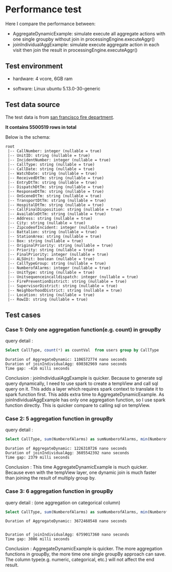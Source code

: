 # Performance test 

Here I compare the performance between:
- AggregateDynamicExample: simulate execute all aggregate actions with one single groupby without join in processingEngine.executeAggr()
- joinIndividualAggExample: simulate execute aggregate action in each visit then join the result in processingEngine.executeAggr()

## Test environment

- hardware: 4 vcore, 6GB ram

- software: Linux ubuntu 5.13.0-30-generic

## Test data source

The test data is from [san francisco fire department](https://data.sfgov.org/Public-Safety/Fire-Incidents/wr8u-xric).

**It contains 5500519 rows in total**

Below is the schema:

```text
root
 |-- CallNumber: integer (nullable = true)
 |-- UnitID: string (nullable = true)
 |-- IncidentNumber: integer (nullable = true)
 |-- CallType: string (nullable = true)
 |-- CallDate: string (nullable = true)
 |-- WatchDate: string (nullable = true)
 |-- ReceivedDtTm: string (nullable = true)
 |-- EntryDtTm: string (nullable = true)
 |-- DispatchDtTm: string (nullable = true)
 |-- ResponseDtTm: string (nullable = true)
 |-- OnSceneDtTm: string (nullable = true)
 |-- TransportDtTm: string (nullable = true)
 |-- HospitalDtTm: string (nullable = true)
 |-- CallFinalDisposition: string (nullable = true)
 |-- AvailableDtTm: string (nullable = true)
 |-- Address: string (nullable = true)
 |-- City: string (nullable = true)
 |-- ZipcodeofIncident: integer (nullable = true)
 |-- Battalion: string (nullable = true)
 |-- StationArea: string (nullable = true)
 |-- Box: string (nullable = true)
 |-- OriginalPriority: string (nullable = true)
 |-- Priority: string (nullable = true)
 |-- FinalPriority: integer (nullable = true)
 |-- ALSUnit: boolean (nullable = true)
 |-- CallTypeGroup: string (nullable = true)
 |-- NumberofAlarms: integer (nullable = true)
 |-- UnitType: string (nullable = true)
 |-- Unitsequenceincalldispatch: integer (nullable = true)
 |-- FirePreventionDistrict: string (nullable = true)
 |-- SupervisorDistrict: string (nullable = true)
 |-- NeighborhoodDistrict: string (nullable = true)
 |-- Location: string (nullable = true)
 |-- RowID: string (nullable = true)
```

## Test cases

### Case 1: Only one aggregation function(e.g. count) in groupBy 

query detail :
```sql
Select CallType, count(*) as countVal  from users group by CallType
```

```text
Duration of AggregateDynamic: 1106572774 nano seconds
Duration of joinIndividualAgg: 690382969 nano seconds
Time gap: -416 milli seconds
```

Conclusion : joinIndividualAggExample is quicker. Because to generate sql query dynamically, I need to use spark
to create a tempView and call sql query on it. This adds a layer which requires spark context to translate it to spark
function first. This adds extra time to AggregateDynamicExample. As joinIndividualAggExample has only one aggregation function, so I use spark function directly. This is quicker compare to calling sql on tempView. 

### Case 2: 5 aggregation function in groupBy

query detail : 
```sql
Select CallType, sum(NumberofAlarms) as sumNumberofAlarms, min(NumberofAlarms) as minNumberofAlarms, avg(NumberofAlarms) as avgNumberofAlarms, max(NumberofAlarms) as NumberofAlarms, count(*) as countVal  from users group by CallType
```

```text
Duration of AggregateDynamic: 1226310726 nano seconds
Duration of joinIndividualAgg: 3605542392 nano seconds
Time gap: 2379 milli seconds
```

Conclusion : This time AggregateDynamicExample is much quicker. Because even with the tempView layer, one dynamic join is much faster than
joining the result of multiply group by. 

### Case 3: 6 aggregation function in groupBy

query detail : (one aggregation on categorical column)
```sql
Select CallType, sum(NumberofAlarms) as sumNumberofAlarms, min(NumberofAlarms) as minNumberofAlarms, avg(NumberofAlarms) as avgNumberofAlarms, max(NumberofAlarms) as NumberofAlarms, count(*) as countVal, collect_list(City) as allCities  from users group by CallType
```

```text
Duration of AggregateDynamic: 3672460548 nano seconds


Duration of joinIndividualAgg: 6759017360 nano seconds
Time gap: 3086 milli seconds
```

Conclusion : AggregateDynamicExample is quicker. The more aggregation functions in groupBy, the more time one single groupBy
approach can save. The column type(e.g. numeric, categorical, etc.) will not affect the end result.
